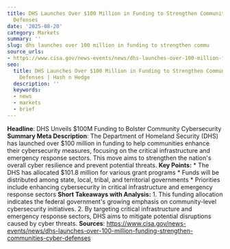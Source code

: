 ```yaml
---
title: DHS Launches Over $100 Million in Funding to Strengthen Communities’ Cyber
  Defenses
date: '2025-08-20'
category: Markets
summary: ''
slug: dhs launches over 100 million in funding to strengthen commu
source_urls:
- https://www.cisa.gov/news-events/news/dhs-launches-over-100-million-funding-strengthen-communities-cyber-defenses
seo:
  title: DHS Launches Over $100 Million in Funding to Strengthen Communities’ Cyber
    Defenses | Hash n Hedge
  description: ''
  keywords:
  - news
  - markets
  - brief
---
```


**Headline**: DHS Unveils $100M Funding to Bolster Community Cybersecurity  **Summary Meta Description**: The Department of Homeland Security (DHS) has launched over $100 million in funding to help communities enhance their cybersecurity measures, focusing on the critical infrastructure and emergency response sectors. This move aims to strengthen the nation's overall cyber resilience and prevent potential threats.  **Key Points:**  * The DHS has allocated $101.8 million for various grant programs * Funds will be distributed among state, local, tribal, and territorial governments * Priorities include enhancing cybersecurity in critical infrastructure and emergency response sectors  **Short Takeaways with Analysis:**  1. This funding allocation indicates the federal government's growing emphasis on community-level cybersecurity initiatives. 2. By targeting critical infrastructure and emergency response sectors, DHS aims to mitigate potential disruptions caused by cyber threats.  **Sources**:  https://www.cisa.gov/news-events/news/dhs-launches-over-100-million-funding-strengthen-communities-cyber-defenses 
